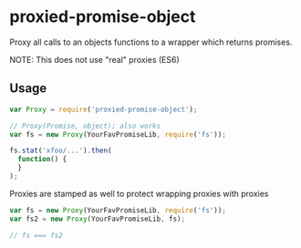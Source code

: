 # proxied-promise-object

Proxy all calls to an objects functions to a wrapper which returns
promises.

NOTE: This does not use "real" proxies (ES6)

## Usage

```js
var Proxy = require('proxied-promise-object');

// Proxy(Promise, object); also works
var fs = new Proxy(YourFavPromiseLib, require('fs'));

fs.stat('xfoo/...').then(
  function() {
  }
);
```

Proxies are stamped as well to protect wrapping proxies with proxies

```js
var fs = new Proxy(YourFavPromiseLib, require('fs'));
var fs2 = new Proxy(YourFavPromiseLib, fs);

// fs === fs2
```

